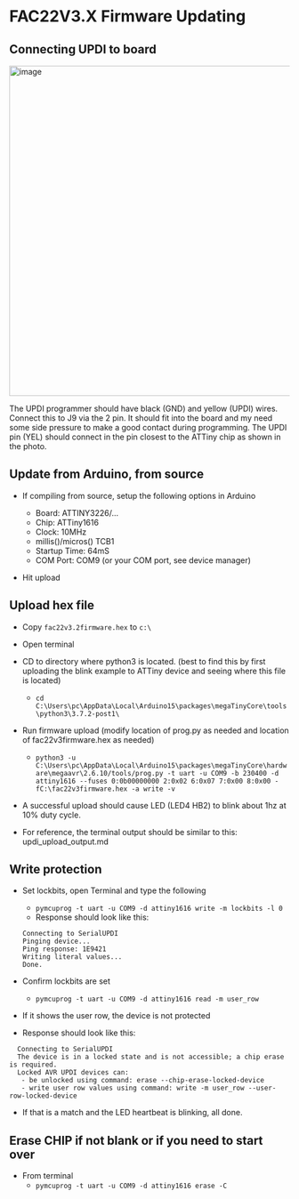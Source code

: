 # FAC22V3.X Firmware Updating

## Connecting UPDI to board

<img width="594" alt="image" src="https://github.com/FactoryOptic/UPDI/assets/78292477/59f445d0-6f68-4363-b0f1-ce63b78ec09d">

The UPDI programmer should have black (GND) and yellow (UPDI) wires. Connect this to J9 via the 2 pin. It should fit into the board and my need some side pressure to make a good contact during programming. The UPDI pin (YEL) should connect in the pin closest to the ATTiny chip as shown in the photo. 

## Update from Arduino, from source

* If compiling from source, setup the following options in Arduino

  * Board: ATTINY3226/...
  * Chip: ATTiny1616
  * Clock: 10MHz
  * millis()/micros() TCB1
  * Startup Time: 64mS
  * COM Port: COM9 (or your COM port, see device manager)

* Hit upload

## Upload hex file

* Copy `fac22v3.2firmware.hex` to `c:\`
* Open terminal
* CD to directory where python3 is located. (best to find this by first uploading the blink example to ATTiny device and seeing where this file is located)
  * `cd C:\Users\pc\AppData\Local\Arduino15\packages\megaTinyCore\tools\python3\3.7.2-post1\`
* Run firmware upload (modify location of prog.py as needed and location of fac22v3firmware.hex as needed)
  * `python3 -u C:\Users\pc\AppData\Local\Arduino15\packages\megaTinyCore\hardware\megaavr\2.6.10/tools/prog.py -t uart -u COM9 -b 230400 -d attiny1616 --fuses 0:0b00000000 2:0x02 6:0x07 7:0x00 8:0x00 -fC:\fac22v3firmware.hex -a write -v `

* A successful upload should cause LED (LED4 HB2) to blink about 1hz at 10% duty cycle. 
* For reference, the terminal output should be similar to this: updi_upload_output.md

## Write protection

* Set lockbits, open Terminal and type the following
  * `pymcuprog -t uart -u COM9 -d attiny1616 write -m lockbits -l 0`
  * Response should look like this:
  ```
  Connecting to SerialUPDI
  Pinging device...
  Ping response: 1E9421
  Writing literal values...
  Done.
  ```

* Confirm lockbits are set
  * `pymcuprog -t uart -u COM9 -d attiny1616 read -m user_row`

* If it shows the user row, the device is not protected

* Response should look like this:
```
  Connecting to SerialUPDI
  The device is in a locked state and is not accessible; a chip erase is required.
  Locked AVR UPDI devices can:
   - be unlocked using command: erase --chip-erase-locked-device
   - write user row values using command: write -m user_row --user-row-locked-device
```

* If that is a match and the LED heartbeat is blinking, all done.

## Erase CHIP if not blank or if you need to start over

* From terminal
  * `pymcuprog -t uart -u COM9 -d attiny1616 erase -C`
